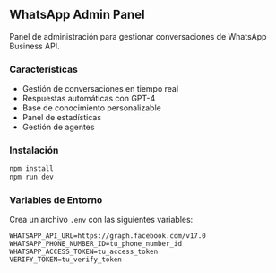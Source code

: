 ## WhatsApp Admin Panel

Panel de administración para gestionar conversaciones de WhatsApp Business API.

### Características

- Gestión de conversaciones en tiempo real
- Respuestas automáticas con GPT-4
- Base de conocimiento personalizable
- Panel de estadísticas
- Gestión de agentes

### Instalación

```bash
npm install
npm run dev
```

### Variables de Entorno

Crea un archivo `.env` con las siguientes variables:

```
WHATSAPP_API_URL=https://graph.facebook.com/v17.0
WHATSAPP_PHONE_NUMBER_ID=tu_phone_number_id
WHATSAPP_ACCESS_TOKEN=tu_access_token
VERIFY_TOKEN=tu_verify_token
```